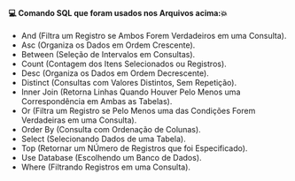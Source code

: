 #### :computer: Comando SQL que foram usados nos Arquivos acima::boom:
- And (Filtra um Registro se Ambos Forem Verdadeiros em uma Consulta).
- Asc (Organiza os Dados em Ordem Crescente).
- Between (Seleção de Intervalos em Consultas).
- Count (Contagem dos Itens Selecionados ou Registros).
- Desc (Organiza os Dados em Ordem Decrescente).
- Distinct (Consultas com Valores Distintos, Sem Repetição).
- Inner Join (Retorna Linhas Quando Houver Pelo Menos uma Correspondência em Ambas as Tabelas).
- Or (Filtra um Registro se Pelo Menos uma das Condições Forem Verdadeiras em uma Consulta).
- Order By (Consulta com Ordenação de Colunas).
- Select (Selecionando Dados de uma Tabela).
- Top (Retornar um NÚmero de Registros que foi Especificado).
- Use Database (Escolhendo um Banco de Dados).
- Where (Filtrando Registros em uma Consulta).
